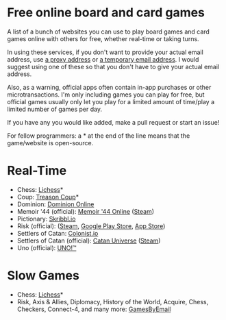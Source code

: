# Free online board and card games
A list of a bunch of websites you can use to play board games and card games online with others for free, whether real-time or taking turns.

In using these services, if you don't want to provide your actual email address, use [a proxy address](https://anonaddy.com/) or [a temporary email address](https://10minutemail.com/). I would suggest using one of these so that you don't have to give your actual email address.

Also, as a warning, official apps often contain in-app purchases or other microtransactions. I'm only including games you can play for free, but official games usually only let you play for a limited amount of time/play a limited number of games per day.

If you have any you would like added, make a pull request or start an issue!

For fellow programmers: a * at the end of the line means that the game/website is open-source.

# Real-Time
 - Chess: [Lichess](lichess.org/)*
 - Coup: [Treason Coup](https://coup.thebrown.net/)*
 - Dominion: [Dominion Online](https://dominion.games/)
 - Memoir '44 (official): [Memoir '44 Online](https://www.daysofwonder.com/online/en/m44/) ([Steam](https://store.steampowered.com/app/108210/Memoir_44_Online/))
 - Pictionary: [Skribbl.io](https://skribbl.io/)
 - Risk (official): ([Steam](https://store.steampowered.com/app/1128810/RISK_Global_Domination/), [Google Play Store](https://play.google.com/store/apps/details?id=com.hasbro.riskbigscreen&hl=en), [App Store](https://apps.apple.com/us/app/risk-global-domination/id1051334048))
 - Settlers of Catan: [Colonist.io](https://colonist.io/)
 - Settlers of Catan (official): [Catan Universe](https://catanuniverse.com/en) ([Steam](https://store.steampowered.com/app/544730/Catan_Universe/))
 - Uno (official): [UNO!™](https://www.letsplayuno.com/)

# Slow Games
 - Chess: [Lichess](lichess.org/)*
 - Risk, Axis & Allies, Diplomacy, History of the World, Acquire, Chess, Checkers, Connect-4, and many more: [GamesByEmail](http://gamesbyemail.com/)

